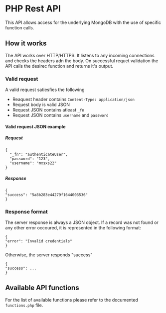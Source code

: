 # PHP Rest API
This API allows access for the underlying MongoDB with the use of specific function calls.
## How it works
The API works over HTTP/HTTPS. It listens to any incoming connections and checks the headers adn the body.
On successful requet validation the API calls the desirec function and returns it's output.
### Valid request
A valid request satiesfies the following
* Reaquest header contains ```Content-Type: application/json```
* Request body is valid JSON
* Request JSON contains atleast ```_fn```
* Request JSON contains ```username``` and ```password```
#### Valid request JSON example
##### Request
```
{
  "_fn": "authenticateUser",
  "password": "123",
  "username": "mxsxs22"
}
```
##### Response
```
{
"success": "5a8b283e44279f1644003536"
}
```

### Response format
The server response is always a JSON object. If a record was not found or any other error occoured, it is represented in the following format:
```
{
"error": "Invalid credentials"
}
```
Otherwise, the server responds "success"
```
{
"success": ...
}
```

## Available API functions
For the list of available functions please refer to the documented ```functions.php``` file.
